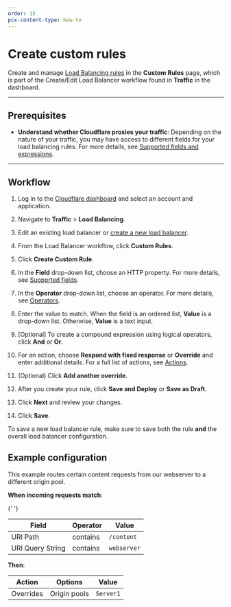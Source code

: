```yaml
---
order: 15
pcx-content-type: how-to
---
```


# Create custom rules

Create and manage [Load Balancing rules](../) in the **Custom Rules** page, which is part of the Create/Edit Load Balancer workflow found in **Traffic** in the dashboard.

---

## Prerequisites

- **Understand whether Cloudflare proxies your traffic**: Depending on the nature of your traffic, you may have access to different fields for your load balancing rules. For more details, see [Supported fields and expressions](../reference).

---

## Workflow

1. Log in to the [Cloudflare dashboard](https://dash.cloudflare.com) and select an account and application.

1. Navigate to **Traffic** > **Load Balancing**.

1. Edit an existing load balancer or [create a new load balancer](/create-load-balancer-ui).

1. From the Load Balancer workflow, click **Custom Rules**.

1. Click **Create Custom Rule**.

1. In the **Field** drop-down list, choose an HTTP property. For more details, see [Supported fields](../reference).

1. In the **Operator** drop-down list, choose an operator. For more details, see [Operators](../reference#operators).

1. Enter the value to match. When the field is an ordered list, **Value** is a drop-down list. Otherwise, **Value** is a text input.

1. [Optional] To create a compound expression using logical operators, click **And** or **Or**.

1. For an action, choose **Respond with fixed response** or **Override** and enter additional details. For a full list of actions, see [Actions](../actions).

1. (Optional) Click **Add another override**.

1. After you create your rule, click **Save and Deploy** or **Save as Draft**.

1. Click **Next** and review your changes.

1. Click **Save**.

<Aside type='warning' header='Warning'>

To save a new load balancer rule, make sure to save both the rule **and** the overall load balancer configuration.

</Aside>

## Example configuration

<Example>

This example routes certain content requests from our webserver to a different origin pool.

<strong>When incoming requests match</strong>:

{' '}

<table style="width:100%">
  <thead>
    <tr>
      <th>Field</th>
      <th>Operator</th>
      <th>Value</th>
    </tr>
  </thead>
  <tbody>
    <tr>
      <td>URI Path</td>
      <td>contains</td>
      <td>
        <code>/content</code>
      </td>
    </tr>
    <tr>
      <td>URI Query String</td>
      <td>contains</td>
      <td>
        <code>webserver</code>
      </td>
    </tr>
  </tbody>
</table>

<strong>Then</strong>:

  <table style="width:100%">
    <thead>
      <tr>
        <th>Action</th>
        <th>Options</th>
        <th>Value</th>
      </tr>
    </thead>
    <tbody>
    <tr>
        <td>Overrides</td>
        <td>Origin pools</td>
        <td><code>Server1</code></td>
      </tr>
    </tbody>
  </table>
</Example>
